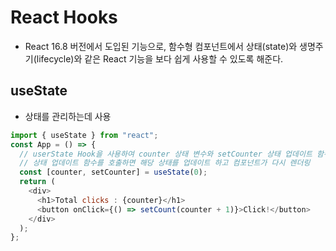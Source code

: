 # React Hooks

- React 16.8 버전에서 도입된 기능으로, 함수형 컴포넌트에서 상태(state)와 생명주기(lifecycle)와 같은 React 기능을 보다 쉽게 사용할 수 있도록 해준다.

## useState

- 상태를 관리하는데 사용

```js
import { useState } from "react";
const App = () => {
  // userState Hook을 사용하여 counter 상태 변수와 setCounter 상태 업데이트 함수를 생성
  // 상태 업데이트 함수를 호출하면 해당 상태를 업데이트 하고 컴포넌트가 다시 렌더링
  const [counter, setCounter] = useState(0);
  return (
    <div>
      <h1>Total clicks : {counter}</h1>
      <button onClick={() => setCount(counter + 1)}>Click!</button>
    </div>
  );
};
```
